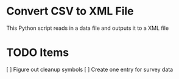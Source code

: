 # Convert CSV to XML File

This Python script reads in a data file and outputs it to a XML file

# TODO Items
[ ] Figure out cleanup symbols
[ ] Create one entry for survey data
